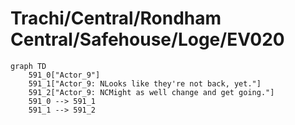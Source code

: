 # Trachi/Central/Rondham Central/Safehouse/Loge/EV020


```mermaid
graph TD
    591_0["Actor_9"]
    591_1["Actor_9: NLooks like they're not back, yet."]
    591_2["Actor_9: NCMight as well change and get going."]
    591_0 --> 591_1
    591_1 --> 591_2
```